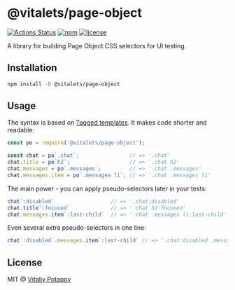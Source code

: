 # @vitalets/page-object
[![Actions Status](https://github.com/vitalets/pageobject/workflows/autotests/badge.svg)](https://github.com/vitalets/pageobject/actions)
[![npm](https://img.shields.io/npm/v/@vitalets/page-object.svg)](https://www.npmjs.com/package/@vitalets/page-object)
[![license](https://img.shields.io/npm/l/@vitalets/page-object.svg)](https://www.npmjs.com/package/@vitalets/page-object)

A library for building Page Object CSS selectors for UI testing.

## Installation
```bash
npm install -D @vitalets/page-object
```

## Usage
The syntax is based on [Tagged templates](https://developer.mozilla.org/en-US/docs/Web/JavaScript/Reference/Template_literals#Tagged_templates).
It makes code shorter and readable:

```js
const po = require('@vitalets/page-object');

const chat = po`.chat`;                // => '.chat'
chat.title = po`h2`;                   // => '.chat h2'
chat.messages = po`.messages`;         // => '.chat .messages'
chat.messages.item = po`.messages li`; // => '.chat .messages li'
```

The main power - you can apply pseudo-selectors later in your tests:
```js
chat`:disabled`                  // => '.chat:disabled'
chat.title`:focused`             // => '.chat h2:focused'
chat.messages.item`:last-child`  // => '.chat .messages li:last-child'
```

Even several extra pseudo-selectors in one line:
```js
chat`:disabled`.messages.item`:last-child` // => '.chat:disabled .messages li:last-child'
```

## License
MIT @ [Vitaliy Potapov](https://github.com/vitalets)
